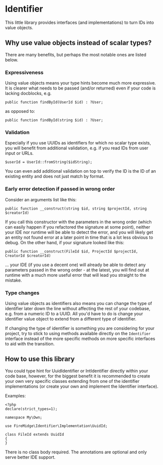 # Identifier

This little library provides interfaces (and implementations) to turn IDs into value objects.

## Why use value objects instead of scalar types?

There are many benefits, but perhaps the most notable ones are listed below.

### Expressiveness
Using value objects means your type hints become much more expressive. It is clearer what needs to be passed (and/or returned) even if your code is lacking docblocks, e.g.

```public function findById(UserId $id) : ?User;```

as opposed to:

```public function findById(string $id) : ?User;```

### Validation

Especially if you use UUIDs as identifiers for which no scalar type exists, you will benefit from additional validation, e.g. if you read IDs from user input or URLs.

```$userId = UserId::fromString($idString);```

You can even add additional validation on top to verify the ID is the ID of an existing entity and does not just match by format.

### Early error detection if passed in wrong order

Consider an arguments list like this:

```public function __construct(string $id, string $projectId, string $creatorId)```

If you call this constructor with the parameters in the wrong order (which can easily happen if you refactored the signature at some point), neither your IDE nor runtime will be able to detect the error, and you will likely get an entity not found error at a later point in time that is a lot less obvious to debug. On the other hand, if your signature looked like this:

```public function __construct(FileId $id, ProjectId $projectId, CreatorId $creatorId)```

... your IDE (if you use a decent one) will already be able to detect any parameters passed in the wrong order - at the latest, you will find out at runtime with a much more useful error that will lead you straight to the mistake.

### Type changes

Using value objects as identifiers also means you can change the type of identifier later down the line without affecting the rest of your codebase, e.g. from a numeric ID to a UUID. All you'd have to do is change your identifier value object to extend from a different type of identifier.

If changing the type of identifier is something you are considering for your project, try to stick to using methods available directly on the `Identifier` interface instead of the more specific methods on more specific interfaces to aid with the transition.

## How to use this library

You could type hint for UuidIdentifier or IntIdentifier directly within your code base, however, for the biggest benefit it is recommended to create your own very specific classes extending from one of the identifier implementations (or create your own and implement the Identifier interface).

Examples:

```$xslt
<?php
declare(strict_types=1);

namespace My\Own;

use FireMidge\Identifier\Implementation\UuidId;

class FileId extends UuidId
{
}
```

There is no class body required.
The annotations are optional and only serve better IDE support.